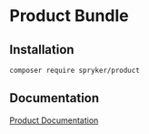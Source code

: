 # Product Bundle

## Installation

```
composer require spryker/product
```

## Documentation

[Product Documentation](https://spryker.github.io/product/index.html)




